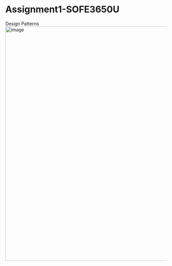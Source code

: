 # Assignment1-SOFE3650U
Design Patterns
<img width="860" height="732" alt="image" src="https://github.com/user-attachments/assets/19b36004-796f-4d28-a097-b7e427267cd7" />
